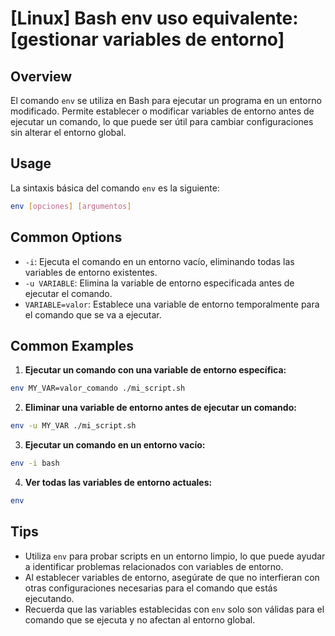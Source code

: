 # [Linux] Bash env uso equivalente: [gestionar variables de entorno]

## Overview
El comando `env` se utiliza en Bash para ejecutar un programa en un entorno modificado. Permite establecer o modificar variables de entorno antes de ejecutar un comando, lo que puede ser útil para cambiar configuraciones sin alterar el entorno global.

## Usage
La sintaxis básica del comando `env` es la siguiente:

```bash
env [opciones] [argumentos]
```

## Common Options
- `-i`: Ejecuta el comando en un entorno vacío, eliminando todas las variables de entorno existentes.
- `-u VARIABLE`: Elimina la variable de entorno especificada antes de ejecutar el comando.
- `VARIABLE=valor`: Establece una variable de entorno temporalmente para el comando que se va a ejecutar.

## Common Examples
1. **Ejecutar un comando con una variable de entorno específica:**

```bash
env MY_VAR=valor_comando ./mi_script.sh
```

2. **Eliminar una variable de entorno antes de ejecutar un comando:**

```bash
env -u MY_VAR ./mi_script.sh
```

3. **Ejecutar un comando en un entorno vacío:**

```bash
env -i bash
```

4. **Ver todas las variables de entorno actuales:**

```bash
env
```

## Tips
- Utiliza `env` para probar scripts en un entorno limpio, lo que puede ayudar a identificar problemas relacionados con variables de entorno.
- Al establecer variables de entorno, asegúrate de que no interfieran con otras configuraciones necesarias para el comando que estás ejecutando.
- Recuerda que las variables establecidas con `env` solo son válidas para el comando que se ejecuta y no afectan al entorno global.